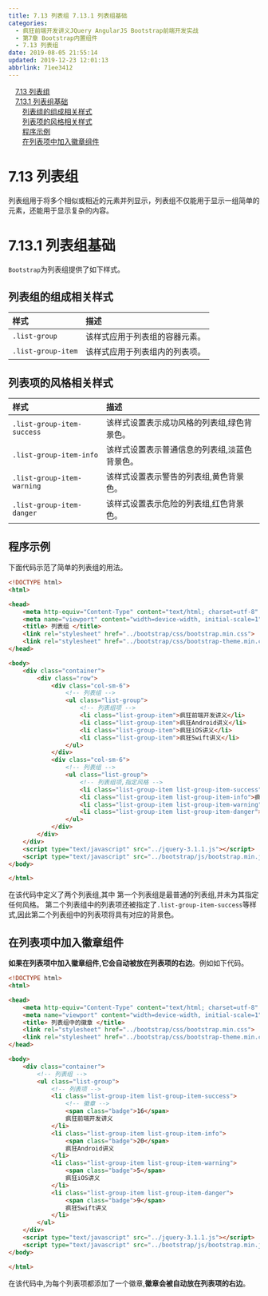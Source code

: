 ```yaml
---
title: 7.13 列表组 7.13.1 列表组基础
categories: 
  - 疯狂前端开发讲义JQuery AngularJS Bootstrap前端开发实战
  - 第7章 Bootstrap内置组件
  - 7.13 列表组
date: 2019-08-05 21:55:14
updated: 2019-12-23 12:01:13
abbrlink: 71ee3412
---
```

<div id='my_toc'><a href="/JavaReadingNotes/71ee3412/#7-13-列表组" class="header_1">7.13 列表组</a>&nbsp;<br><a href="/JavaReadingNotes/71ee3412/#7-13-1-列表组基础" class="header_1">7.13.1 列表组基础</a>&nbsp;<br><a href="/JavaReadingNotes/71ee3412/#列表组的组成相关样式" class="header_2">列表组的组成相关样式</a>&nbsp;<br><a href="/JavaReadingNotes/71ee3412/#列表项的风格相关样式" class="header_2">列表项的风格相关样式</a>&nbsp;<br><a href="/JavaReadingNotes/71ee3412/#程序示例" class="header_2">程序示例</a>&nbsp;<br><a href="/JavaReadingNotes/71ee3412/#在列表项中加入徽章组件" class="header_2">在列表项中加入徽章组件</a>&nbsp;<br></div>
<style>.header_1{margin-left: 1em;}.header_2{margin-left: 2em;}.header_3{margin-left: 3em;}.header_4{margin-left: 4em;}.header_5{margin-left: 5em;}.header_6{margin-left: 6em;}</style>
<!--more-->
<script>if (navigator.platform.search('arm')==-1){document.getElementById('my_toc').style.display = 'none';}var e,p = document.getElementsByTagName('p');while (p.length>0) {e = p[0];e.parentElement.removeChild(e);}</script>

<!--end-->
<!--SSTStart-->
# 7.13 列表组 #
列表组用于将多个相似或相近的元素并列显示，列表组不仅能用于显示一组简单的元素，还能用于显示复杂的内容。
# 7.13.1 列表组基础 #
`Bootstrap`为列表组提供了如下样式。

## 列表组的组成相关样式 ##

|样式|描述|
|:---|:---|
|`.list-group`|该样式应用于列表组的容器元素。|
|`.list-group-item`|该样式应用于列表组内的列表项。|
## 列表项的风格相关样式 ##
|样式|描述|
|:---|:---|
|`.list-group-item-success`|该样式设置表示成功风格的列表组,绿色背景色。|
|`.list-group-item-info`|该样式设置表示普通信息的列表组,淡蓝色背景色。|
|`.list-group-item-warning`|该样式设置表示警告的列表组,黄色背景色。|
|`.list-group-item-danger`|该样式设置表示危险的列表组,红色背景色。|
## 程序示例 ##
下面代码示范了简单的列表组的用法。
```html
<!DOCTYPE html>
<html>

<head>
    <meta http-equiv="Content-Type" content="text/html; charset=utf-8" />
    <meta name="viewport" content="width=device-width, initial-scale=1">
    <title> 列表组 </title>
    <link rel="stylesheet" href="../bootstrap/css/bootstrap.min.css">
    <link rel="stylesheet" href="../bootstrap/css/bootstrap-theme.min.css">
</head>

<body>
    <div class="container">
        <div class="row">
            <div class="col-sm-6">
                <!-- 列表组 -->
                <ul class="list-group">
                    <!-- 列表组项 -->
                    <li class="list-group-item">疯狂前端开发讲义</li>
                    <li class="list-group-item">疯狂Android讲义</li>
                    <li class="list-group-item">疯狂iOS讲义</li>
                    <li class="list-group-item">疯狂Swift讲义</li>
                </ul>
            </div>
            <div class="col-sm-6">
                <!-- 列表组 -->
                <ul class="list-group">
                    <!-- 列表组项,指定风格 -->
                    <li class="list-group-item list-group-item-success">疯狂前端开发讲义</li>
                    <li class="list-group-item list-group-item-info">疯狂Android讲义</li>
                    <li class="list-group-item list-group-item-warning">疯狂iOS讲义</li>
                    <li class="list-group-item list-group-item-danger">疯狂Swift讲义</li>
                </ul>
            </div>
        </div>
    </div>
    <script type="text/javascript" src="../jquery-3.1.1.js"></script>
    <script type="text/javascript" src="../bootstrap/js/bootstrap.min.js"></script>
</body>

</html>
```
在该代码中定义了两个列表组,其中
第一个列表组是最普通的列表组,并未为其指定任何风格。
第二个列表组中的列表项还被指定了`.list-group-item-success`等样式,因此第二个列表组中的列表项将具有对应的背景色。
## 在列表项中加入徽章组件 ##
**如果在列表项中加入徽章组件,它会自动被放在列表项的右边**。例如如下代码。
```html
<!DOCTYPE html>
<html>

<head>
    <meta http-equiv="Content-Type" content="text/html; charset=utf-8" />
    <meta name="viewport" content="width=device-width, initial-scale=1">
    <title> 列表组中的徽章 </title>
    <link rel="stylesheet" href="../bootstrap/css/bootstrap.min.css">
    <link rel="stylesheet" href="../bootstrap/css/bootstrap-theme.min.css">
</head>

<body>
    <div class="container">
        <!-- 列表组 -->
        <ul class="list-group">
            <!-- 列表项 -->
            <li class="list-group-item list-group-item-success">
                <!-- 徽章 -->
                <span class="badge">16</span>
                疯狂前端开发讲义
            </li>
            <li class="list-group-item list-group-item-info">
                <span class="badge">20</span>
                疯狂Android讲义
            </li>
            <li class="list-group-item list-group-item-warning">
                <span class="badge">5</span>
                疯狂iOS讲义
            </li>
            <li class="list-group-item list-group-item-danger">
                <span class="badge">9</span>
                疯狂Swift讲义
            </li>
        </ul>
    </div>
    <script type="text/javascript" src="../jquery-3.1.1.js"></script>
    <script type="text/javascript" src="../bootstrap/js/bootstrap.min.js"></script>
</body>

</html>
```
在该代码中,为每个列表项都添加了一个徽章,**徽章会被自动放在列表项的右边**。
<!--SSTStop-->

